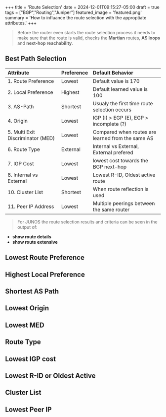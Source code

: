 +++
title = 'Route Selection'
date = 2024-12-01T09:15:27-05:00
draft = true
tags = ["BGP","Routing","Juniper"]
featured_image = 'featured.png'
summary = 'How to influance the route selection with the approptiate attributes.'
+++


>Before the router even starts the route selection process it needs to make sure that the route is valid, checks the **Martian** routes, **AS loops** and **next-hop reachability**. 

## Best Path Selection

| Attribute                        | Preference   | Default Behavior                                    |
| :------------------------------- | :----------  | :-------------------------------------------------- |
| 1. Route Preference              | Lowest       | Default value is 170                                |
| 2. Local Preference              | Highest      | Default learned value is 100                        |
| 3. AS-Path                       | Shortest     | Usualy the first time route selection occurs        |
| 4. Origin                        | Lowest       | IGP (I) >  EGP (E), EGP > incomplete (?)            |
| 5. Multi Exit Discriminator (MED)| Lowest       | Compared when routes are learned from the same AS   |
| 6. Route Type                    | External     | Internal vs External, External prefered             |
| 7. IGP Cost                      | Lowest       | lowest cost towards the BGP next-hop                |
| 8. Internal vs External          | Lowest       | Lowest R-ID,  Oldest active route                   |
| 10. Cluster List                 | Shortest     | When route reflection is used                       |
| 11. Peer IP Address              | Lowest       | Multiple peerings between the same router           |


>For JUNOS the route selection results and criteria can be seen in the output of:  
- **show route details**
- **show route extensive**


## Lowest Route Preference
## Highest Local Preference
## Shortest AS Path 
## Lowest Origin 
## Lowest MED
## Route Type 
## Lowest IGP cost
## Lowest R-ID or Oldest Active
## Cluster List
## Lowest Peer IP

